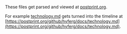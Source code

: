 These files get parsed and viewed at [postprint.org](https://postprint.org/).

For example [technology.md](https://github.com/hyferg/docs/blob/master/technology.md) gets turned into the timeline at [https://postprint.org/github/hyferg/docs/technology.md](https://postprint.org/github/hyferg/docs/technology.md).